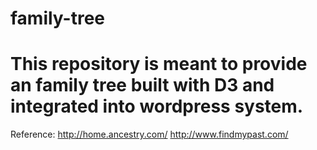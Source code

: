 family-tree
==============

This repository is meant to provide an family tree built with D3 and integrated into wordpress system.
==============
Reference:
http://home.ancestry.com/
http://www.findmypast.com/
